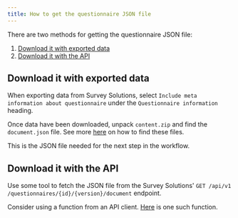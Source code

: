 ```yaml
---
title: How to get the questionnaire JSON file
---
```


There are two methods for getting the questionnaire JSON file:

1. [Download it with exported data](#download-it-with-exported-data)
2. [Download it with the API](#download-it-with-the-api)

## Download it with exported data

When exporting  data from Survey Solutions, select `Include meta information about questionnaire` under the `Questionnaire information` heading.

Once data have been downloaded, unpack `content.zip` and find the `document.json` file. See more [here](https://docs.mysurvey.solutions/headquarters/export/metadata-organization/) on how to find these files.

This is the JSON file needed for the next step in the workflow.

## Download it with the API

Use some tool to fetch the JSON file from the Survey Solutions' `GET ​/api​/v1​/questionnaires​/{id}​/{version}​/document` endpoint.

Consider using a function from an API client. [Here](https://arthur-shaw.github.io/susoapi/reference/get_questionnaire_document.html) is one such function.
